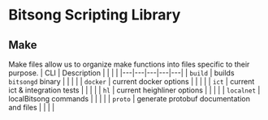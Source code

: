 # Bitsong Scripting Library

## Make 
Make files allow us to organize make functions into files specific to their purpose. 
|  CLI  | Description |   |   |   |
|---|---|---|---|---|
| `build`  | builds `bitsongd` binary  |   |   |   |
| `docker`  |  current docker options |   |   |   |
| `ict`  | current ict & integration tests  |   |   |   |
| `hl`  |  current heighliner options |   |   |   |
| `localnet`  | localBitsong commands   |   |   |   |
| `proto`  |  generate protobuf documentation and files |   |   |   |
 
